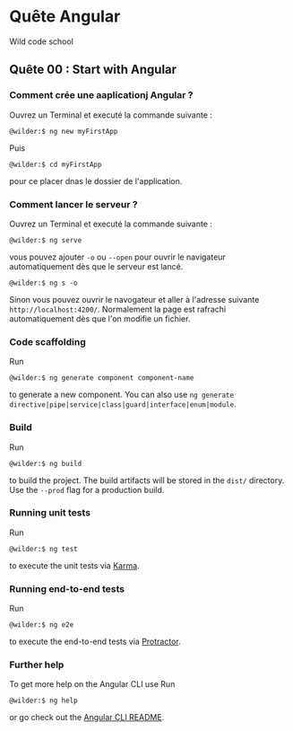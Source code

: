 # Quête Angular 
Wild code school

## Quête 00 : Start with Angular 
### Comment crée une aaplicationj Angular ?
Ouvrez un Terminal et executé la commande suivante :

```console
@wilder:$ ng new myFirstApp
```
Puis 
```console
@wilder:$ cd myFirstApp
```
pour ce placer dnas le dossier de l'application.

### Comment lancer le serveur ?
Ouvrez un Terminal et executé la commande suivante :

```console
@wilder:$ ng serve
```
vous pouvez ajouter  `-o` ou `--open` pour ouvrir le navigateur automatiquement dès que le serveur est lancé.
```console
@wilder:$ ng s -o
```
Sinon vous pouvez ouvrir le navogateur et aller à l'adresse suivante `http://localhost:4200/`. 
Normalement la page est rafrachi automatiquement dès que l'on modifie un fichier.

### Code scaffolding
Run 
```console
@wilder:$ ng generate component component-name
```
to generate a new component. You can also use `ng generate directive|pipe|service|class|guard|interface|enum|module`.

### Build
Run 
```console
@wilder:$ ng build
``` 
to build the project. The build artifacts will be stored in the `dist/` directory. Use the `--prod` flag for a production build.

### Running unit tests
Run
```console
@wilder:$ ng test
``` 
to execute the unit tests via [Karma](https://karma-runner.github.io).

### Running end-to-end tests
Run
```console
@wilder:$ ng e2e
```
to execute the end-to-end tests via [Protractor](http://www.protractortest.org/).

### Further help
To get more help on the Angular CLI use
Run
```console
@wilder:$ ng help
```
or go check out the [Angular CLI README](https://github.com/angular/angular-cli/blob/master/README.md).
